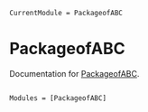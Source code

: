 ```@meta
CurrentModule = PackageofABC
```

# PackageofABC

Documentation for [PackageofABC](https://github.com/wanda0929/PackageofABC.jl).

```@index
```

```@autodocs
Modules = [PackageofABC]
```
